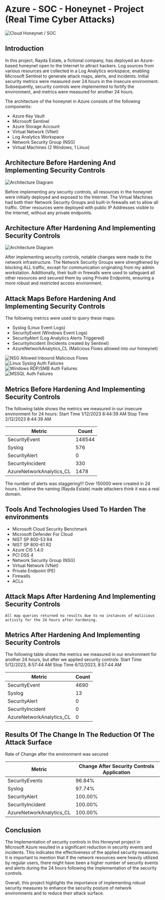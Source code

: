 # Azure - SOC - Honeynet - Project (Real Time Cyber Attacks)
![Cloud Honeynet / SOC](https://i.imgur.com/VGcjyU7.jpg)

## Introduction

In this project, Rayda Estate, a fictional company, has deployed an Azure-based honeynet open to the Internet to attract  hackers. Log sources from various resources are collected in a Log Analytics workspace, enabling Microsoft Sentinel to generate attack maps, alerts, and incidents. Initial security metrics were measured over 24 hours in the insecure environment. Subsequently, security controls were implemented to fortify the environment, and metrics were measured for another 24 hours. 

The architecture of the honeynet in Azure consists of the following components:

- Azure Key Vault
- Microsoft Sentinel
- Azure Storage Account
- Virtual Network (VNet)
- Log Analytics Workspace
- Network Security Group (NSG)
- Virtual Machines (2 Windows, 1 Linux)





## Architecture Before Hardening And Implementing Security Controls
![Architecture Diagram](https://i.imgur.com/1yJ0IJU.jpg)

Before implementing any security controls, all resources in the honeynet were initially deployed and exposed to the Internet. The Virtual Machines had both their Network Security Groups and built-in firewalls set to allow all traffic. Other resources were deployed with public IP Addresses visible to the Internet, without any private endpoints.

## Architecture After Hardening And Implementing Security Controls
![Architecture Diagram](https://i.imgur.com/c0cSnfw.jpg)

After implementing security controls, notable changes were made to the network infrastructure. The Network Security Groups were strengthened by blocking ALL traffic, except for communication originating from my admin workstation. Additionally, their built-in firewalls were used to safeguard all other resources and secured them by using Private Endpoints, ensuring a more robust and restricted access environment.


## Attack Maps Before Hardening And Implementing Security Controls
The following metrics were used to query these maps:

- Syslog (Linux Event Logs)
- SecurityEvent (Windows Event Logs)
- SecurityAlert (Log Analytics Alerts Triggered)
- SecurityIncident (Incidents created by Sentinel)
- AzureNetworkAnalytics_CL (Malicious Flows allowed into our honeynet)

![NSG Allowed Inbound Malicious Flows](https://i.imgur.com/0654REU.jpg)<br>
![Linux Syslog Auth Failures](https://i.imgur.com/1qidkTm.jpg)<br>
![Windows RDP/SMB Auth Failures](https://i.imgur.com/GNDKcAy.jpg)<br>
![MSSQL Auth Failures](https://i.imgur.com/w56RB4X.jpg)

## Metrics Before Hardening And Implementing Security Controls

The following table shows the metrics we measured in our insecure environment for 24 hours:
Start Time 1/12/2023 8:44:39 AM
Stop Time  2/12/2023 8:44:39 AM

| Metric                   | Count
| ------------------------ | -----
| SecurityEvent            | 148544
| Syslog                   | 576
| SecurityAlert            | 0 
| SecurityIncident         | 330
| AzureNetworkAnalytics_CL | 1478

The number of alerts was staggering!!! Over 150000 were created in 24 hours. I believe the naming (Rayda Estate) made attackers think it was a real domain.

## Tools And Technologies Used To Harden The environments
- Microsoft Cloud Security Benchmark
- Microsoft Defender For Cloud
- NIST SP 800-53 R4
- NIST SP 800-61 R2
- Azure CIS 1.4.0
- PCI DSS 4
- Network Security Group (NSG)
- Virtual Network (VNet)
- Private Endpoint (PE)
- Firewalls
- ACLs

## Attack Maps After Hardening And Implementing Security Controls

```All map queries returned no results due to no instances of malicious activity for the 24 hours after hardening.```

## Metrics After Hardening And Implementing Security Controls

The following table shows the metrics we measured in our environment for another 24 hours, but after we applied security controls:
Start Time 5/12/2023, 8:57:44 AM
Stop Time	 6/12/2023, 8:57:44 AM

| Metric                   | Count
| ------------------------ | -----
| SecurityEvent            | 4690
| Syslog                   | 13
| SecurityAlert            | 0
| SecurityIncident         | 0
| AzureNetworkAnalytics_CL | 0

## Results Of The Change In The Reduction Of The Attack Surface
Rate of Change after the environment was secured

| Metric                        | Change After Security Controls Application
|-------------------------------| ------------------------------------------
| SecurityEvents                | 96.84%
| Syslog                        | 97.74%
| SecurityAlert                 | 100.00%
| SecurityIncident              | 100.00%
| AzureNetworkAnalytics_CL      | 100.00%

## Conclusion

The Implementation of security controls in this Honeynet project in Microsoft Azure resulted in a significant reduction in security events and incidents. This indicates the effectiveness of the applied security measures. It is important to mention that if the network resources were heavily utilized by regular users, there might have been a higher number of security events and alerts during the 24 hours following the implementation of the security controls.

Overall, this project highlights the importance of implementing robust security measures to enhance the security posture of network environments and to reduce their attack surface.
